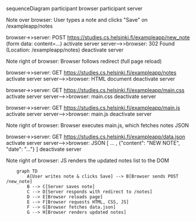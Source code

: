 sequenceDiagram
  participant browser
  participant server

  Note over browser: User types a note and clicks "Save" on /exampleapp/notes

  browser->>server: POST https://studies.cs.helsinki.fi/exampleapp/new_note (form data: content=...)
  activate server
  server-->>browser: 302 Found (Location: /exampleapp/notes)
  deactivate server

  Note right of browser: Browser follows redirect (full page reload)

  browser->>server: GET https://studies.cs.helsinki.fi/exampleapp/notes
  activate server
  server-->>browser: HTML document
  deactivate server

  browser->>server: GET https://studies.cs.helsinki.fi/exampleapp/main.css
  activate server
  server-->>browser: main.css
  deactivate server

  browser->>server: GET https://studies.cs.helsinki.fi/exampleapp/main.js
  activate server
  server-->>browser: main.js
  deactivate server

  Note right of browser: Browser executes main.js, which fetches notes JSON

  browser->>server: GET https://studies.cs.helsinki.fi/exampleapp/data.json
  activate server
  server-->>browser: JSON [ ... , {"content": "NEW NOTE", "date": "..."} ]
  deactivate server

  Note right of browser: JS renders the updated notes list to the DOM

```mermaid
    graph TD
        A[User writes note & clicks Save] --> B[Browser sends POST /new_note]
        B --> C[Server saves note]
        C --> D[Server responds with redirect to /notes]
        D --> E[Browser reloads page]
        E --> F[Browser requests HTML, CSS, JS]
        F --> G[Browser fetches data.json]
        G --> H[Browser renders updated notes]
```

